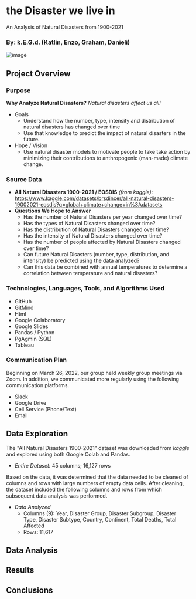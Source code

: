 # the Disaster we live in 
An Analysis of Natural Disasters from 1900-2021

### By: k.E.G.d. (Katlin, Enzo, Graham, Danieli)

![image](https://user-images.githubusercontent.com/92705556/163100279-0a091a96-46f8-4579-9531-f9f4bac3e4e8.png)


## Project Overview

### Purpose
**Why Analyze Natural Disasters?**  *Natural disasters affect us all!*
- Goals
    - Understand how the number, type, intensity and distribution of natural disasters has changed over time
    - Use that knowledge to predict the impact of natural disasters in the future.
- Hope / Vision
    - Use natural disaster models to motivate people to take take action by minimizing their contributions to anthropogenic (man-made) climate change.

### Source Data 
- **All Natural Disasters 1900-2021 / EOSDIS** *(from kaggle)*: https://www.kaggle.com/datasets/brsdincer/all-natural-disasters-19002021-eosdis?q=global+climate+change+in%3Adatasets
- **Questions We Hope to Answer**
    - Has the number of Natural Disasters per year changed over time?
    - Has the types of Natural Disasters changed over time?
    - Has the distribution of Natural Disasters changed over time?
    - Has the intensity of Natural Disasters changed over time?
    - Has the number of people affected by Natural Disasters changed over time?
    - Can future Natural Disasters (number, type, distribution, and intensity) be predicted using the data analyzed?
    - Can this data be combined with annual temperatures to determine a correlation between temperature and natural disasters?

### Technologies, Languages, Tools, and Algorithms Used
- GitHub
- GitMind
- Html
- Google Colaboratory
- Google Slides
- Pandas / Python
- PgAgmin (SQL)
- Tableau

### Communication Plan
Beginning on March 26, 2022, our group held weekly group meetings via Zoom.  In addition, we communicated more regularly using the following communication platforms.  
- Slack
- Google Drive
- Cell Service (Phone/Text)
- Email

## Data Exploration
The "All Natural Disasters 1900-2021" dataset was downloaded from *kaggle* and explored using both Google Colab and Pandas. 
- *Entire Dataset:* 45 columns; 16,127 rows 
  
Based on the data, it was determined that the data needed to be cleaned of columns and rows with large numbers of empty data cells. After cleaning, the dataset included the following columns and rows from which subsequent data analysis was performed.  
- *Data Analyzed* 
    - Columns (9): Year, Disaster Group, Disaster Subgroup, Disaster Type, Disaster Subtype, Country, Continent, Total Deaths, Total Affected
    - Rows: 11,617

## Data Analysis

## Results

## Conclusions
